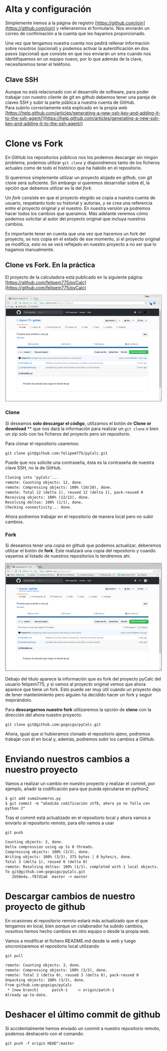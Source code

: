 # Alta y configuración

Simplemente iremos a la página de registro [https://github.com/join](https://github.com/join) y rellenaremos el formulario. Nos enviarán un correo de confirmación a la cuenta que les hayamos proporcionado.

Una vez que tengamos nuestra cuenta nos pedirá rellenar información sobre nosotros \(opcional\) y podemos activar la autentificación en dos pasos \(opcional\) que consiste en que nos enviarán un sms cuando nos identifiquemos en un equipo nuevo, por lo que además de la clave, necesitaremos tener el teléfono.

## Clave SSH

Aunque no está relacionado con el desarrollo de software, para poder trabajar con nuestro cliente de git en github debemos tener una pareja de claves SSH y subir la parte pública a nuestra cuenta de GitHub.  
Para subirlo correctamente está explicado en la propia web [https://help.github.com/articles/generating-a-new-ssh-key-and-adding-it-to-the-ssh-agent/](https://help.github.com/articles/generating-a-new-ssh-key-and-adding-it-to-the-ssh-agent/)

# Clone vs Fork

En GitHub los repositorios públicos nos los podemos descargar sin ningún problema, podemos utilizar `git clone` y dispondremos tanto de los ficheros actuales como de todo el histórico que ha habido en el repositorio.

Si queremos simplemente utilizar un proyecto alojado en github, con git clone será suficiente. Sin embargo si queremos desarrollar sobre él, la opción que debemos utilizar es la del _fork_.

Un _fork_ consiste en que el proyecto elegido se copia a nuestra cuenta de usuario, respetanto todo su historial y autorías, y se crea una referencia entre el proyecto original y el nuestro. En nuestra versión ya podremos hacer todos los cambios que queramos. Más adelante veremos cómo podemos solicitar al autor del proyecto original que incluya nuestros cambios.

Es importante tener en cuenta que una vez que hacemos un fork del proyecto, se nos copia en el estado de ese momento, si el proyecto original se modifica, esto no se verá reflejado en nuestro proyecto a no ser que lo hagamos manualmente.

## Clone vs Fork. En la práctica

El proyecto de la calculadora está publicado en la siguiente página: [https://github.com/felipem775/pyCalc](https://github.com/felipem775/pyCalc)

![](/assets/felipem775-pyCalc.png)

### Clone 
Si deseamos **solo descargar el código**, utilizamos el botón de **Clone or download**
** que nos dará la información para realizar un `git clone` o bien un zip solo con los ficheros del proyecto pero sin repositorio.

Para clonar el repositorio usaremos:

    git clone git@github.com:felipem775/pyCalc.git

Puede que nos solicite una contraseña, ésta es la contraseña de nuestra clave SSH, no la de GitHub.

```
Cloning into 'pyCalc'...
remote: Counting objects: 12, done.
remote: Compressing objects: 100% (10/10), done.
remote: Total 12 (delta 1), reused 12 (delta 1), pack-reused 0
Receiving objects: 100% (12/12), done.
Resolving deltas: 100% (1/1), done.
Checking connectivity... done.
```

Ahora podremos trabajar en el repositorio de manera local pero no subir cambios.

### Fork
Si deseamos tener una copia en github que podemos actualizar, deberemos utilizar el botón de **fork**.
Este realizará una copia del repositorio y cuando vayamos al listado de nuestros repositorios lo tendremos ahí.

![](/assets/gogoigo-pyCalc.png)

Debajo del título aparece la información que es fork del proyecto pyCalc del usuario felipem775, y si vamos al proyecto original vemos que ahora aparece que tiene un fork. Esto puede ser muy útil cuando un proyecto deja de tener mantenimiento pero alguien ha decidido hacer un fork y seguir mejorándolo.

Para **descargarnos nuestro fork** utilizaremos la opción de **clone** con la dirección del ahora nuestro proyecto:

    git clone git@github.com:gogoigo/pyCalc.git

Ahora, igual que si hubieramos clonado el repositorio ajeno, podremos trabajar con él en local y, además, podremos subir los cambios a GitHub.

# Enviando nuestros cambios a nuestro proyecto
Vamos a realizar un cambio en nuestro proyecto y realizar el commit, por ejemplo, añadir la codificación para que pueda ejecutarse en python2

    $ git add suma2numeros.py 
    $ git commit -m "añadida codificación utf8, ahora ya no falla con python 2" 

Tras el commit está actualizado en el repositorio local y ahora vamos a enviarlo al repositorio remoto, para ello vamos a usar

    git push

```
Counting objects: 3, done.
Delta compression using up to 8 threads.
Compressing objects: 100% (3/3), done.
Writing objects: 100% (3/3), 375 bytes | 0 bytes/s, done.
Total 3 (delta 1), reused 0 (delta 0)
remote: Resolving deltas: 100% (1/1), completed with 1 local objects.
To git@github.com:gogoigo/pyCalc.git
   2b50e4a..f87d1a6  master -> master
```

# Descargar cambios de nuestro proyecto de github
En ocasiones el repositorio remoto estará más actualizado que el que tengamos en local, bien porque un colaborador ha subido cambios, nosotros hemos hecho cambios en otro equipo o desde la propia web.

Vamos a modificar el fichero README.md desde la web y luego sincronizaremos el repositorio local utilizando

    git pull
    
```    
remote: Counting objects: 3, done.
remote: Compressing objects: 100% (3/3), done.
remote: Total 3 (delta 0), reused 3 (delta 0), pack-reused 0
Unpacking objects: 100% (3/3), done.
From github.com:gogoigo/pyCalc
 * [new branch]      patch-1    -> origin/patch-1
Already up-to-date.
```

# Deshacer el último commit de github
Si accidentalmente hemos enviado un commit a nuestro repositorio remoto, podemos deshacerlo con el comando:

    git push -f origin HEAD^:master
